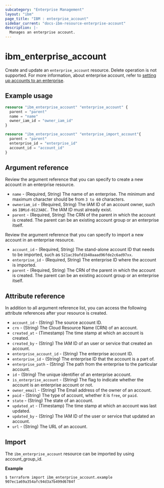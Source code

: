 ```yaml
---
subcategory: "Enterprise Management"
layout: "ibm"
page_title: "IBM : enterprise_account"
sidebar_current: "docs-ibm-resource-enterprise-account"
description: |-
  Manages an enterprise account.
---
```


# ibm_enterprise_account

Create and update an `enterprise_account` resource. Delete operation is not supported. For more information, about enterprise account, refer to [setting up accounts to an enterprise](https://cloud.ibm.com/docs/account?topic=account-enterprise-add).

## Example usage

```terraform
resource "ibm_enterprise_account" "enterprise_account" {
  parent = "parent"
  name = "name"
  owner_iam_id = "owner_iam_id"
}

resource "ibm_enterprise_account" "enterprise_import_account"{
  parent = "parent"
  enterprise_id = "enterprise_id"
  account_id = "account_id"
}
```

## Argument reference

Review the argument reference that you can specify to create a new account in an enterprise resource.

- `name` - (Required, String) The name of an enterprise. The minimum and maximum character should be from `3 to 60` characters.
- `owneriam_id` - (Required, String) The IAM ID of an account owner, such as `IBMid-0123ABC.` The IAM ID must already exist.
- `parent` - (Required, String) The CRN of the parent in which the account is created. The parent can be an existing account group or an enterprise itself.

Review the argument reference that you can specify to import a new account in an enterprise resource. 

- `account_id` - (Required, String) The stand-alone account ID that needs to be imported, such as `521ac39afd1b40aaad96fde2c6ad97xx`.
- `enterprise_id` - (Required, String) The enterprise ID where the account is imported.
- `parent` - (Required, String) The CRN of the parent in which the account is created. The parent can be an existing account group or an enterprise itself.

## Attribute reference

In addition to all argument reference list, you can access the following attribute references after your resource is created. 

- `account_id` - (String) The source account ID.
- `crn` - (String) The Cloud Resource Name (CRN) of an account.
- `created_at` - (Timestamp) The time stamp at which an account is created.
- `created_by` - (String) The IAM ID of an user or service that created an account.
- `enterprise_account_id` - (String) The enterprise account ID.
- `enterprise_id` - (String) The enterprise ID that the account is a part of.
- `enterprise_path` - (String) The path from the enterprise to the particular account.
- `id` - (String) The unique identifier of an enterprise account.
- `is_enterprise_account` - (String) The flag to indicate whether the account is an enterprise account or not.
- `owner_email` - (String) The Email address of the owner of an account.
- `paid` - (String) The type of account, whether it is `free`, or `paid`.
- `state` - (String) The state of an account.
- `updated_at` - (Timestamp) The time stamp at which an account was last updated.
- `updated_by` - (String) The IAM ID of the user or service that updated an account.
- `url` - (String) The URL of an account.

## Import

The `ibm_enterprise_account` resource can be imported by using account_group_id.

**Example**

```
$ terraform import ibm_enterprise_account.example 907ec1a69a354afc94d3a7b499d6784f
```
